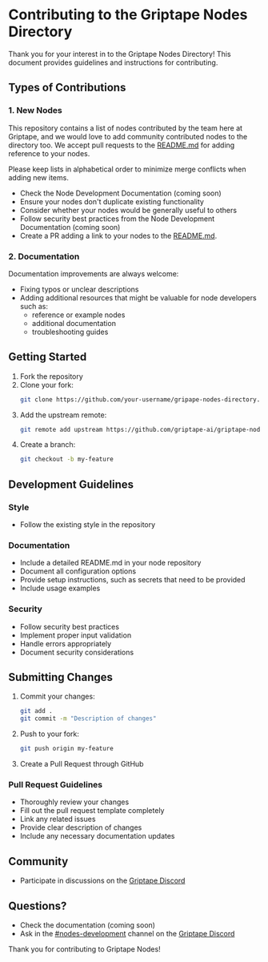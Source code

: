 # Contributing to the Griptape Nodes Directory

Thank you for your interest in to the Griptape Nodes Directory! This document provides guidelines and instructions for contributing.

## Types of Contributions

### 1. New Nodes

This repository contains a list of nodes contributed by the team here at Griptape, and we would love to add community contributed nodes to the directory too. We accept pull requests to the [README.md](README.md) for adding reference to your nodes.

Please keep lists in alphabetical order to minimize merge conflicts when adding new items.

* Check the Node Development Documentation (coming soon)
* Ensure your nodes don't duplicate existing functionality
* Consider whether your nodes would be generally useful to others
* Follow security best practices from the Node Development Documentation (coming soon)
* Create a PR adding a link to your nodes to the [README.md](README.md).

### 2. Documentation
Documentation improvements are always welcome:

- Fixing typos or unclear descriptions
- Adding additional resources that might be valuable for node developers such as:
    - reference or example nodes
    - additional documentation
    - troubleshooting guides

## Getting Started

1. Fork the repository
2. Clone your fork:
   ```bash
   git clone https://github.com/your-username/gripape-nodes-directory.git
   ```
3. Add the upstream remote:
   ```bash
   git remote add upstream https://github.com/griptape-ai/griptape-nodes-directory.git
   ```
4. Create a branch:
   ```bash
   git checkout -b my-feature
   ```

## Development Guidelines

### Style
- Follow the existing style in the repository

### Documentation
- Include a detailed README.md in your node repository
- Document all configuration options
- Provide setup instructions, such as secrets that need to be provided
- Include usage examples

### Security
- Follow security best practices
- Implement proper input validation
- Handle errors appropriately
- Document security considerations

## Submitting Changes

1. Commit your changes:
   ```bash
   git add .
   git commit -m "Description of changes"
   ```
2. Push to your fork:
   ```bash
   git push origin my-feature
   ```
3. Create a Pull Request through GitHub

### Pull Request Guidelines

- Thoroughly review your changes
- Fill out the pull request template completely
- Link any related issues
- Provide clear description of changes
- Include any necessary documentation updates

## Community

- Participate in discussions on the [Griptape Discord](https://discord.gg/griptape) 

## Questions?

- Check the documentation (coming soon)
- Ask in the [#nodes-development](https://discord.com/channels/1096466116672487547/1377978843092226148) channel on the [Griptape Discord](https://discord.gg/griptape)

Thank you for contributing to Griptape Nodes!